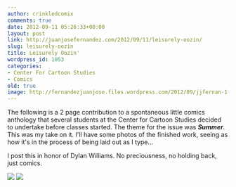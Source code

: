 ```yaml
---
author: crinkledcomix
comments: true
date: 2012-09-11 05:26:33+00:00
layout: post
link: http://juanjosefernandez.com/2012/09/11/leisurely-oozin/
slug: leisurely-oozin
title: Leisurely Oozin'
wordpress_id: 1053
categories:
- Center For Cartoon Studies
- Comics
old: true
image: http://fernandezjuanjose.files.wordpress.com/2012/09/jjfernan-1-edit-for-web.png
---
```


The following is a 2 page contribution to a spontaneous little comics anthology that several students at the Center for Cartoon Studies decided to undertake before classes started. The theme for the issue was **_Summer_**. This was my take on it. I'll have some photos of the finished work, seeing as how it's in the process of being laid out as I type...

I post this in honor of Dylan Williams. No preciousness, no holding back, just comics.
<!--more-->

[![](http://fernandezjuanjose.files.wordpress.com/2012/09/jjfernan-1-edit-for-web.png)](http://fernandezjuanjose.files.wordpress.com/2012/09/jjfernan-1-edit-for-web.png)
[![](http://fernandezjuanjose.files.wordpress.com/2012/09/jjfernan-2-edit-for-web.png)](http://fernandezjuanjose.files.wordpress.com/2012/09/jjfernan-2-edit-for-web.png)


